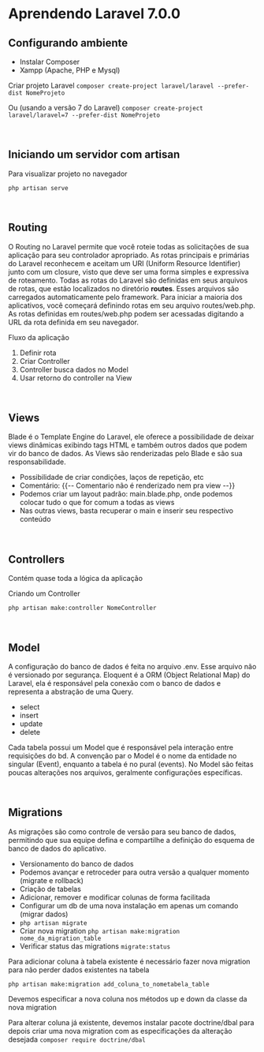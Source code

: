 # Aprendendo Laravel 7.0.0

## Configurando ambiente
* Instalar Composer
* Xampp (Apache, PHP e Mysql)

Criar projeto Laravel
`composer create-project laravel/laravel --prefer-dist NomeProjeto`

Ou (usando a versão 7 do Laravel)
`composer create-project laravel/laravel=7 --prefer-dist NomeProjeto`

&nbsp;

## Iniciando um servidor com artisan
Para visualizar projeto no navegador

`php artisan serve`

&nbsp;

## Routing
O Routing no Laravel permite que você roteie todas as solicitações de sua aplicação para seu controlador apropriado. As rotas principais e primárias do Laravel reconhecem e aceitam um URI (Uniform Resource Identifier) junto com um closure, visto que deve ser uma forma simples e expressiva de roteamento. Todas as rotas do Laravel são definidas em seus arquivos de rotas, que estão localizados no diretório **routes**. Esses arquivos são carregados automaticamente pelo framework. Para iniciar a maioria dos aplicativos, você começará definindo rotas em seu arquivo routes/web.php. As rotas definidas em routes/web.php podem ser acessadas digitando a URL da rota definida em seu navegador. 

Fluxo da aplicação
1. Definir rota
2. Criar Controller
3. Controller busca dados no Model
4. Usar retorno do controller na View

&nbsp;

## Views
Blade é o Template Engine do Laravel, ele oferece a possibilidade de deixar views dinâmicas exibindo tags HTML e também outros dados que podem vir do banco de dados. As Views são renderizadas pelo Blade e são sua responsabilidade.
* Possibilidade de criar condições, laços de repetição, etc
* Comentário: {{-- Comentario não é renderizado nem pra view --}}
* Podemos criar um layout padrão: main.blade.php, onde podemos colocar tudo o que for comum a todas as views
* Nas outras views, basta recuperar o main e inserir seu respectivo conteúdo

&nbsp;

## Controllers
Contém quase toda a lógica da aplicação

Criando um Controller

`php artisan make:controller NomeController`


&nbsp;

## Model
A configuração do banco de dados é feita no arquivo .env. Esse arquivo não é versionado por segurança. Eloquent é a ORM (Object Relational Map) do Laravel, ela é responsável pela conexão com o banco de dados e representa a abstração de uma Query. 
* select
* insert
* update
* delete

Cada tabela possui um Model que é responsável pela interação entre requisições do bd. A convenção par o Model é o nome da entidade no singular (Event), enquanto a tabela é no pural (events). No Model são feitas poucas alterações nos arquivos, geralmente configurações específicas.

&nbsp;

## Migrations
As migrações são como controle de versão para seu banco de dados, permitindo que sua equipe defina e compartilhe a definição do esquema de banco de dados do aplicativo. 
* Versionamento do banco de dados
* Podemos avançar e retroceder para outra versão a qualquer momento (migrate e rollback)
* Criação de tabelas
* Adicionar, remover e modificar colunas de forma facilitada
* Configurar um db de uma nova instalação em apenas um comando (migrar dados)
* `php artisan migrate`
* Criar nova migration
`php artisan make:migration nome_da_migration_table`
* Verificar status das migrations 
`migrate:status`

Para adicionar coluna à tabela existente é necessário fazer nova migration para não perder dados existentes na tabela

`php artisan make:migration add_coluna_to_nometabela_table`

Devemos especificar a nova coluna nos métodos up e down da classe da nova migration

Para alterar coluna já existente, devemos instalar pacote doctrine/dbal para depois criar uma nova migration com as especificações da alteração desejada
`composer require doctrine/dbal`



